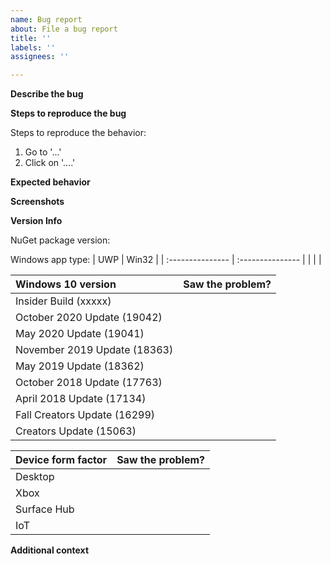 ```yaml
---
name: Bug report
about: File a bug report
title: ''
labels: ''
assignees: ''

---
```


**Describe the bug**
<!-- Please enter a short, clear description of the bug -->
<!-- For bugs related to UWP or the app models, please open a bug on the Project Reunion repository: https://github.com/microsoft/ProjectReunion -->

**Steps to reproduce the bug**
<!-- Please provide any required setup and steps to reproduce the behavior -->
Steps to reproduce the behavior:
1. Go to '...'
2. Click on '....'

**Expected behavior**
<!-- Please provide a description of what you expected to happen-->

**Screenshots**
<!-- If applicable, add screenshots here to help explain your problem -->

**Version Info**
<!-- Please enter your WinUI NuGet package version, Windows app type (when using WinUI 3+), OS version(s), and form factor(s) -->

NuGet package version: 
<!-- 
Examples
[Microsoft.UI.Xaml 2.4.0]
[Microsoft.UI.Xaml.2.4.0-prerelease.200506001]
[Microsoft.WinUI 3.0.0-preview1.200515.3] 
[Microsoft.WinUI 3.0.0-preview2.200713.0]
[Microsoft.WinUI 3.0.0-preview3.201113.0]
[Microsoft.WinUI 3.0.0-preview4.210210.4] 
[WinUI 3 - Project Reunion 0.5 Preview: 0.5.0-prerelease] If you're seeing your issue in older previews, please try this release.
-->

<!-- If you are using WinUI 3, please specify for which Windows app type you have encountered the issue. Leave blank if you didn't try that app type. -->
Windows app type:
| UWP              | Win32            |
| :--------------- | :--------------- |
| <!-- Yes/No? --> | <!-- Yes/No? --> |

<!-- Which Windows versions did you see the issue on? Leave blank if you didn't try that version. -->
| Windows 10 version                  | Saw the problem? |
| :--------------------------------- | :-------------------- |
| Insider Build (xxxxx)              | <!-- Yes/No? -->   |
| October 2020 Update (19042)        | <!-- Yes/No? -->   |
| May 2020 Update (19041)            | <!-- Yes/No? -->   |
| November 2019 Update (18363)       | <!-- Yes/No? -->   |
| May 2019 Update (18362)            | <!-- Yes/No? -->   |
| October 2018 Update (17763)        | <!-- Yes/No? -->   |
| April 2018 Update (17134)          | <!-- Yes/No? -->   |
| Fall Creators Update (16299)       | <!-- Yes/No? -->   |
| Creators Update (15063)            | <!-- Yes/No? -->   |

<!-- Which device form factors did you see the issue on? Leave blank if you didn't try that device. -->
| Device form factor | Saw the problem? |
| :----------------- | :--------------- |
| Desktop            | <!-- Yes/No? --> |
| Xbox               | <!-- Yes/No? --> |
| Surface Hub        | <!-- Yes/No? --> |
| IoT                | <!-- Yes/No? --> |


**Additional context**
<!-- Enter any other applicable info here -->

